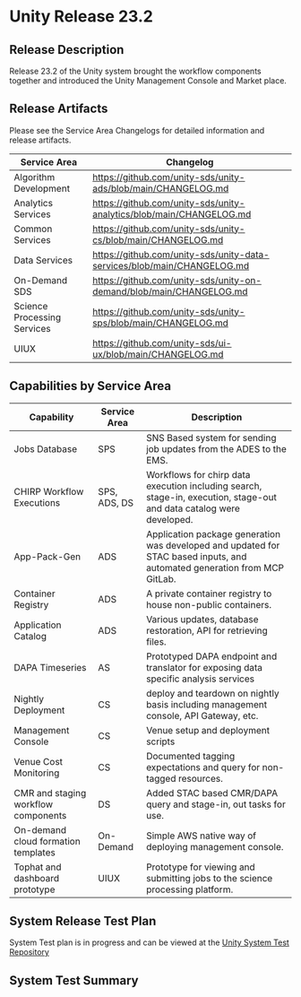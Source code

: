 # Unity Release 23.2

## Release Description

Release 23.2 of the Unity system brought the workflow components together and  introduced the Unity Management Console and Market place.



## Release Artifacts

Please see the Service Area Changelogs for detailed information and release artifacts.

| Service Area                | Changelog                                                               |
| --------------------------- | ----------------------------------------------------------------------- |
| Algorithm Development       | https://github.com/unity-sds/unity-ads/blob/main/CHANGELOG.md           |
| Analytics Services          | https://github.com/unity-sds/unity-analytics/blob/main/CHANGELOG.md     |
| Common Services             | https://github.com/unity-sds/unity-cs/blob/main/CHANGELOG.md            |
| Data Services               | https://github.com/unity-sds/unity-data-services/blob/main/CHANGELOG.md |
| On-Demand SDS               | https://github.com/unity-sds/unity-on-demand/blob/main/CHANGELOG.md     |
| Science Processing Services | https://github.com/unity-sds/unity-sps/blob/main/CHANGELOG.md           |
| UIUX                        | https://github.com/unity-sds/ui-ux/blob/main/CHANGELOG.md               |

## Capabilities by Service Area

| Capability                          | Service Area | Description                                                                                                               |
| ----------------------------------- | ------------ | ------------------------------------------------------------------------------------------------------------------------- |
| Jobs Database                       | SPS          | SNS Based system for sending job updates from the ADES to the EMS.                                                        |
| CHIRP Workflow Executions           | SPS, ADS, DS | Workflows for chirp data execution including search, stage-in, execution, stage-out and data catalog were developed.      |
| App-Pack-Gen                        | ADS          | Application package generation was developed and updated for STAC based inputs, and automated generation from MCP GitLab. |
| Container Registry                  | ADS          | A private container registry to house non-public containers.                                                              |
| Application Catalog                 | ADS          | Various updates, database restoration, API for retrieving files.                                                          |
| DAPA Timeseries                     | AS           | Prototyped DAPA endpoint and translator for exposing data specific analysis services                                      |
| Nightly Deployment                  | CS           | deploy and teardown on nightly basis including management console, API Gateway, etc.                                      |
| Management Console                  | CS           | Venue setup and deployment scripts                                                                                        |
| Venue Cost Monitoring               | CS           | Documented tagging expectations and query for non-tagged resources.                                                       |
| CMR and staging workflow components | DS           | Added STAC based CMR/DAPA query and stage-in, out tasks for use.                                                          |
| On-demand cloud formation templates | On-Demand    | Simple AWS native way of deploying management console.                                                                    |
| Tophat and dashboard prototype      | UIUX         | Prototype for viewing and submitting jobs to the science processing platform.                                             |

## System Release Test Plan

System Test plan is in progress and can be viewed at the [Unity System Test Repository](https://github.com/unity-sds/unity-system-test)

## System Test Summary
